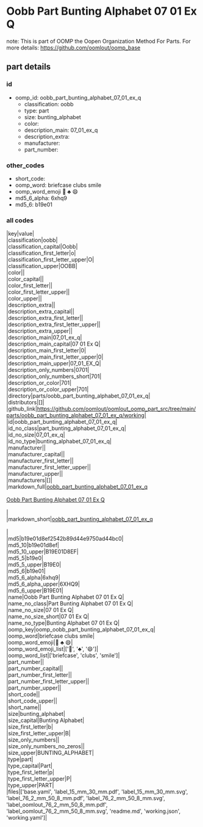# Oobb Part Bunting Alphabet 07 01 Ex Q  

note: This is part of OOMP the Oopen Organization Method For Parts. For more details: https://github.com/oomlout/oomp_base

##  part details





### id
* oomp_id: oobb_part_bunting_alphabet_07_01_ex_q
  * classification: oobb
  * type: part
  * size: bunting_alphabet
  * color: 
  * description_main: 07_01_ex_q
  * description_extra: 
  * manufacturer: 
  * part_number: 

### other_codes
* short_code: 
* oomp_word: briefcase clubs smile
* oomp_word_emoji :briefcase: :clubs: :smile:
* md5_6_alpha: 6xhq9
* md5_6: b19e01

### all codes 
|key|value|  
|classification|oobb|  
|classification_capital|Oobb|  
|classification_first_letter|o|  
|classification_first_letter_upper|O|  
|classification_upper|OOBB|  
|color||  
|color_capital||  
|color_first_letter||  
|color_first_letter_upper||  
|color_upper||  
|description_extra||  
|description_extra_capital||  
|description_extra_first_letter||  
|description_extra_first_letter_upper||  
|description_extra_upper||  
|description_main|07_01_ex_q|  
|description_main_capital|07 01 Ex Q|  
|description_main_first_letter|0|  
|description_main_first_letter_upper|0|  
|description_main_upper|07_01_EX_Q|  
|description_only_numbers|0701|  
|description_only_numbers_short|701|  
|description_or_color|701|  
|description_or_color_upper|701|  
|directory|parts/oobb_part_bunting_alphabet_07_01_ex_q|  
|distributors|[]|  
|github_link|https://github.com/oomlout/oomlout_oomp_part_src/tree/main/parts/oobb_part_bunting_alphabet_07_01_ex_q/working|  
|id|oobb_part_bunting_alphabet_07_01_ex_q|  
|id_no_class|part_bunting_alphabet_07_01_ex_q|  
|id_no_size|07_01_ex_q|  
|id_no_type|bunting_alphabet_07_01_ex_q|  
|manufacturer||  
|manufacturer_capital||  
|manufacturer_first_letter||  
|manufacturer_first_letter_upper||  
|manufacturer_upper||  
|manufacturers|[]|  
|markdown_full|[oobb_part_bunting_alphabet_07_01_ex_q](https://github.com/oomlout/oomlout_oomp_part_src/tree/main/parts/oobb_part_bunting_alphabet_07_01_ex_q/working)<br>[](https://github.com/oomlout/oomlout_oomp_part_src/tree/main/parts/oobb_part_bunting_alphabet_07_01_ex_q/working)<br>[Oobb Part Bunting Alphabet 07 01 Ex Q](https://github.com/oomlout/oomlout_oomp_part_src/tree/main/parts/oobb_part_bunting_alphabet_07_01_ex_q/working)<br><br>|  
|markdown_short|[oobb_part_bunting_alphabet_07_01_ex_q](https://github.com/oomlout/oomlout_oomp_part_src/tree/main/parts/oobb_part_bunting_alphabet_07_01_ex_q/working)<br><br>|  
|md5|b19e01d8ef2542b89d44e9750ad44bc0|  
|md5_10|b19e01d8ef|  
|md5_10_upper|B19E01D8EF|  
|md5_5|b19e0|  
|md5_5_upper|B19E0|  
|md5_6|b19e01|  
|md5_6_alpha|6xhq9|  
|md5_6_alpha_upper|6XHQ9|  
|md5_6_upper|B19E01|  
|name|Oobb Part Bunting Alphabet 07 01 Ex Q|  
|name_no_class|Part Bunting Alphabet 07 01 Ex Q|  
|name_no_size|07 01 Ex Q|  
|name_no_size_short|07 01 Ex Q|  
|name_no_type|Bunting Alphabet 07 01 Ex Q|  
|oomp_key|oomp_oobb_part_bunting_alphabet_07_01_ex_q|  
|oomp_word|briefcase clubs smile|  
|oomp_word_emoji|:briefcase: :clubs: :smile:|  
|oomp_word_emoji_list|[':briefcase:', ':clubs:', ':smile:']|  
|oomp_word_list|['briefcase', 'clubs', 'smile']|  
|part_number||  
|part_number_capital||  
|part_number_first_letter||  
|part_number_first_letter_upper||  
|part_number_upper||  
|short_code||  
|short_code_upper||  
|short_name||  
|size|bunting_alphabet|  
|size_capital|Bunting Alphabet|  
|size_first_letter|b|  
|size_first_letter_upper|B|  
|size_only_numbers||  
|size_only_numbers_no_zeros||  
|size_upper|BUNTING_ALPHABET|  
|type|part|  
|type_capital|Part|  
|type_first_letter|p|  
|type_first_letter_upper|P|  
|type_upper|PART|  
|files|['base.yaml', 'label_15_mm_30_mm.pdf', 'label_15_mm_30_mm.svg', 'label_76_2_mm_50_8_mm.pdf', 'label_76_2_mm_50_8_mm.svg', 'label_oomlout_76_2_mm_50_8_mm.pdf', 'label_oomlout_76_2_mm_50_8_mm.svg', 'readme.md', 'working.json', 'working.yaml']|  
